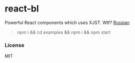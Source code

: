 # react-bl

Powerful React components which uses XJST. Wtf? [Russian](https://github.com/bem/bem-forum-content-ru/issues/961)

> npm i && cd examples && npm i && npm start

### License

MIT
